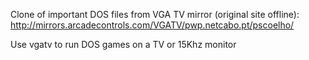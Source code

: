 Clone of important DOS files from VGA TV mirror (original site offline):
http://mirrors.arcadecontrols.com/VGATV/pwp.netcabo.pt/pscoelho/

Use vgatv to run DOS games on a TV or 15Khz monitor
